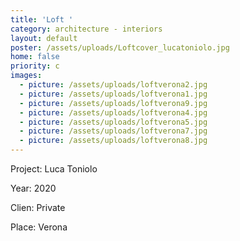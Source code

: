 ```yaml
---
title: 'Loft '
category: architecture - interiors
layout: default
poster: /assets/uploads/Loftcover_lucatoniolo.jpg
home: false
priority: c
images:
  - picture: /assets/uploads/loftverona2.jpg
  - picture: /assets/uploads/loftverona1.jpg
  - picture: /assets/uploads/loftverona9.jpg
  - picture: /assets/uploads/loftverona4.jpg
  - picture: /assets/uploads/loftverona5.jpg
  - picture: /assets/uploads/loftverona7.jpg
  - picture: /assets/uploads/loftverona8.jpg
---
```

Project: Luca Toniolo

Year: 2020

Clien: Private

Place: Verona



